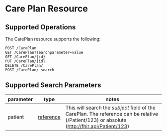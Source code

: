 # Care Plan Resource

## Supported Operations

The CarePlan resource supports the following:

```
POST /CarePlan
GET /CarePlan?searchparameter=value
GET /CarePlan/{id}
PUT /CarePlan/{id}
DELETE /CarePlan/
POST /CarePlan/_search
```


## Supported Search Parameters

|parameter|type|notes|
|---------|----|-----|
|patient|[reference](../searchparameters.md#reference)|This will search the _subject_ field of the CarePlan.  The reference can be relative (/Patient/123) or absolute (http://fhir.api/Patient/123)|
